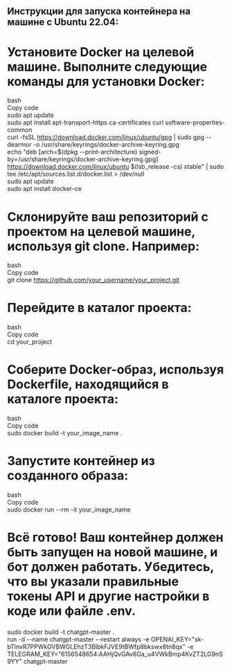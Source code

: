 ## Инструкции для запуска контейнера на машине с Ubuntu 22.04:  

# Установите Docker на целевой машине. Выполните следующие команды для установки Docker:  
bash  
Copy code  
sudo apt update  
sudo apt install apt-transport-https ca-certificates curl software-properties-common  
curl -fsSL https://download.docker.com/linux/ubuntu/gpg | sudo gpg --dearmor -o /usr/share/keyrings/docker-archive-keyring.gpg  
echo "deb [arch=$(dpkg --print-architecture) signed-by=/usr/share/keyrings/docker-archive-keyring.gpg] https://download.docker.com/linux/ubuntu $(lsb_release -cs) stable" | sudo tee /etc/apt/sources.list.d/docker.list > /dev/null  
sudo apt update  
sudo apt install docker-ce  

# Склонируйте ваш репозиторий с проектом на целевой машине, используя git clone. Например:  
bash  
Copy code  
git clone https://github.com/your_username/your_project.git  

# Перейдите в каталог проекта:  
bash  
Copy code  
cd your_project  

# Соберите Docker-образ, используя Dockerfile, находящийся в каталоге проекта:  
bash  
Copy code  
sudo docker build -t your_image_name .  

# Запустите контейнер из созданного образа:  
bash  
Copy code  
sudo docker run --rm -it your_image_name  
# Всё готово! Ваш контейнер должен быть запущен на новой машине, и бот должен работать. Убедитесь, что вы указали правильные токены API и другие настройки в коде или файле .env.  
  
  ###  
  
 sudo docker build -t chatgpt-master .  
 run -d --name chatgpt-master --restart always -e OPENAI_KEY="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" -e  TELEGRAM_KEY="6156548654:AAHjQvGAv6Ga_u4VWkBmp4KvZT2LG9nS9YY" chatgpt-master  
